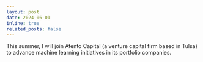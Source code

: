 ```yaml
---
layout: post
date: 2024-06-01
inline: true
related_posts: false
---
```


This summer, I will join Atento Capital (a venture capital firm based in Tulsa) to advance machine learning initiatives in its portfolio companies. 
